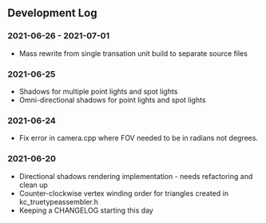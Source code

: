 ## Development Log

### 2021-06-26 - 2021-07-01
- Mass rewrite from single transation unit build to separate source files

### 2021-06-25
- Shadows for multiple point lights and spot lights
- Omni-directional shadows for point lights and spot lights

### 2021-06-24
- Fix error in camera.cpp where FOV needed to be in radians not degrees.

### 2021-06-20
- Directional shadows rendering implementation - needs refactoring and clean up
- Counter-clockwise vertex winding order for triangles created in kc_truetypeassembler.h
- Keeping a CHANGELOG starting this day